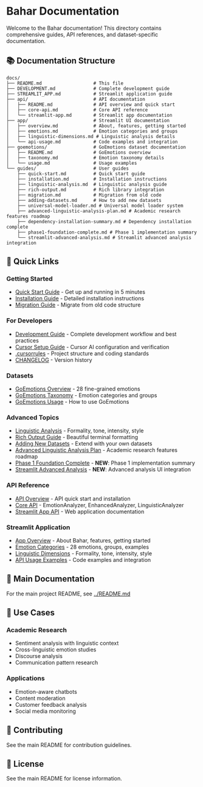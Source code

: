 # Bahar Documentation

Welcome to the Bahar documentation! This directory contains comprehensive guides, API references, and dataset-specific documentation.

## 📚 Documentation Structure

```
docs/
├── README.md                   # This file
├── DEVELOPMENT.md              # Complete development guide
├── STREAMLIT_APP.md            # Streamlit application guide
├── api/                        # API documentation
│   ├── README.md               # API overview and quick start
│   ├── core-api.md             # Core API reference
│   └── streamlit-app.md        # Streamlit app documentation
├── app/                        # Streamlit UI documentation
│   ├── overview.md             # About, features, getting started
│   ├── emotions.md             # Emotion categories and groups
│   ├── linguistic-dimensions.md # Linguistic analysis details
│   └── api-usage.md            # Code examples and integration
├── goemotions/                 # GoEmotions dataset documentation
│   ├── README.md               # GoEmotions overview
│   ├── taxonomy.md             # Emotion taxonomy details
│   └── usage.md                # Usage examples
└── guides/                     # User guides
    ├── quick-start.md          # Quick start guide
    ├── installation.md         # Installation instructions
    ├── linguistic-analysis.md  # Linguistic analysis guide
    ├── rich-output.md          # Rich library integration
    ├── migration.md            # Migration from old code
    ├── adding-datasets.md      # How to add new datasets
    ├── universal-model-loader.md # Universal model loader system
    ├── advanced-linguistic-analysis-plan.md # Academic research features roadmap
    ├── dependency-installation-summary.md # Dependency installation complete
    ├── phase1-foundation-complete.md # Phase 1 implementation summary
    └── streamlit-advanced-analysis.md # Streamlit advanced analysis integration
```

## 🚀 Quick Links

### Getting Started
- [Quick Start Guide](guides/quick-start.md) - Get up and running in 5 minutes
- [Installation Guide](guides/installation.md) - Detailed installation instructions
- [Migration Guide](guides/migration.md) - Migrate from old code structure

### For Developers
- [Development Guide](DEVELOPMENT.md) - Complete development workflow and best practices
- [Cursor Setup Guide](guides/cursor-setup.md) - Cursor AI configuration and verification
- [.cursorrules](../.cursorrules) - Project structure and coding standards
- [CHANGELOG](../CHANGELOG.md) - Version history

### Datasets
- [GoEmotions Overview](goemotions/README.md) - 28 fine-grained emotions
- [GoEmotions Taxonomy](goemotions/taxonomy.md) - Emotion categories and groups
- [GoEmotions Usage](goemotions/usage.md) - How to use GoEmotions

### Advanced Topics
- [Linguistic Analysis](guides/linguistic-analysis.md) - Formality, tone, intensity, style
- [Rich Output Guide](guides/rich-output.md) - Beautiful terminal formatting
- [Adding New Datasets](guides/adding-datasets.md) - Extend with your own datasets
- [Advanced Linguistic Analysis Plan](guides/advanced-linguistic-analysis-plan.md) - Academic research features roadmap
- [Phase 1 Foundation Complete](guides/phase1-foundation-complete.md) - **NEW**: Phase 1 implementation summary
- [Streamlit Advanced Analysis](guides/streamlit-advanced-analysis.md) - **NEW**: Advanced analysis UI integration

### API Reference
- [API Overview](api/README.md) - API quick start and installation
- [Core API](api/core-api.md) - EmotionAnalyzer, EnhancedAnalyzer, LinguisticAnalyzer
- [Streamlit App API](api/streamlit-app.md) - Web application documentation

### Streamlit Application
- [App Overview](app/overview.md) - About Bahar, features, getting started
- [Emotion Categories](app/emotions.md) - 28 emotions, groups, examples
- [Linguistic Dimensions](app/linguistic-dimensions.md) - Formality, tone, intensity, style
- [API Usage Examples](app/api-usage.md) - Code examples and integration

## 📖 Main Documentation

For the main project README, see [../README.md](../README.md)

## 🎯 Use Cases

### Academic Research
- Sentiment analysis with linguistic context
- Cross-linguistic emotion studies
- Discourse analysis
- Communication pattern research

### Applications
- Emotion-aware chatbots
- Content moderation
- Customer feedback analysis
- Social media monitoring

## 🤝 Contributing

See the main README for contribution guidelines.

## 📄 License

See the main README for license information.

